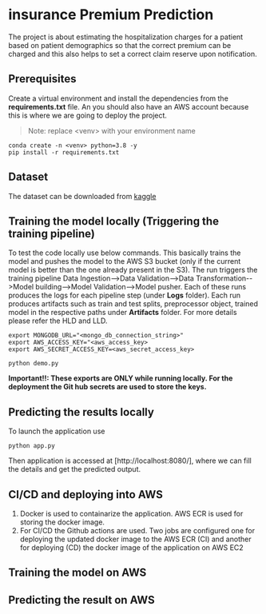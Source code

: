 # insurance Premium Prediction
The project is about estimating the hospitalization charges for a patient based on patient demographics so that the correct premium can be charged and this also helps to set a correct claim reserve upon notification.
## Prerequisites
Create a virtual environment and install the dependencies from the **requirements.txt** file. An you should also have an AWS account because this is where we are going to deploy the project.
>Note: replace \<venv\> with your environment name
```
conda create -n <venv> python=3.8 -y
pip install -r requirements.txt
```
## Dataset
The dataset can be downloaded from [kaggle](https://www.kaggle.com/datasets/noordeen/insurance-premium-prediction)

## Training the model locally (Triggering the training pipeline)
To test the code locally use below commands. This basically trains the model and pushes the model to the AWS S3 bucket (only if the current model is better than the one already present in the S3). The run triggers the training pipeline Data Ingestion-->Data Validation-->Data Transformation-->Model building-->Model Validation-->Model pusher. Each of these runs produces the logs for each pipeline step (under **Logs** folder). Each run produces artifacts such as train and test splits, preprocessor object, trained model in the respective paths under **Artifacts** folder. For more details please refer the HLD and LLD.
```
export MONGODB_URL="<mongo_db_connection_string>"
export AWS_ACCESS_KEY="<aws_access_key>
export AWS_SECRET_ACCESS_KEY=<aws_secret_access_key>

python demo.py
```
**Important!!: These exports are ONLY while running locally. For the deployment the Git hub secrets are used to store the keys.**

## Predicting the results locally
To launch the application use
```
python app.py
```
Then application is accessed at [http://localhost:8080/], where we can fill the details and get the predicted output.

## CI/CD and deploying into AWS
1. Docker is used to containarize the application. AWS ECR is used for storing the docker image.
2. For CI/CD the Github actions are used. Two jobs are configured one for deploying the updated docker image to the AWS ECR (CI) and another for deploying (CD) the docker image of the application on AWS EC2

## Training the model on AWS

## Predicting the result on AWS

